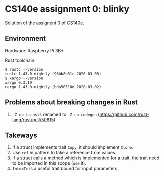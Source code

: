 # CS140e assignment 0: blinky

Solution of the assignent 0 of [CS140e](https://cs140e.sergio.bz/syllabus/).

## Environment

Hardware: Raspberry Pi 3B+

Rust toolchain:

```
$ rustc --version
rustc 1.43.0-nightly (96bb8b31c 2020-03-05)
$ xargo --version
xargo 0.3.19
cargo 1.43.0-nightly (bda50510d 2020-03-02)
```

## Problems about breaking changes in Rust

1. `-Z no-trans` is renamed to `-Z no-codegen` (https://github.com/rust-lang/rust/pull/50615)

## Takeways

1. If a struct implements trait `Copy`, it should implement `Clone`.
2. Use `ref` in pattern to take a reference from values.
3. If a struct calls a method which is implemented for a trait, the trait need to be imported in this scope (`use` it).
4. `Into<T>` is a useful trait bound for input parameters.
